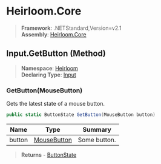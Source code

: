 # Heirloom.Core

> **Framework**: .NETStandard,Version=v2.1  
> **Assembly**: [Heirloom.Core][0]

## Input.GetButton (Method)

> **Namespace**: [Heirloom][0]  
> **Declaring Type**: [Input][1]

### GetButton(MouseButton)

Gets the latest state of a mouse button.

```cs
public static ButtonState GetButton(MouseButton button)
```

| Name   | Type             | Summary      |
|--------|------------------|--------------|
| button | [MouseButton][2] | Some button. |

> **Returns** - [ButtonState][3]

[0]: ../../../Heirloom.Core.md
[1]: ../Input.md
[2]: ../MouseButton.md
[3]: ../ButtonState.md
